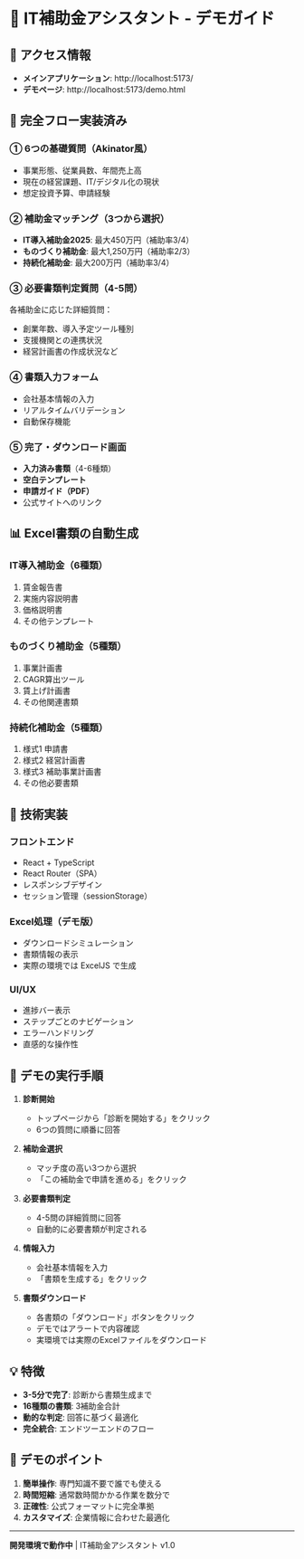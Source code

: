 # 🚀 IT補助金アシスタント - デモガイド

## 📍 アクセス情報
- **メインアプリケーション**: http://localhost:5173/
- **デモページ**: http://localhost:5173/demo.html

## 🎯 完全フロー実装済み

### ① 6つの基礎質問（Akinator風）
- 事業形態、従業員数、年間売上高
- 現在の経営課題、IT/デジタル化の現状
- 想定投資予算、申請経験

### ② 補助金マッチング（3つから選択）
- **IT導入補助金2025**: 最大450万円（補助率3/4）
- **ものづくり補助金**: 最大1,250万円（補助率2/3）
- **持続化補助金**: 最大200万円（補助率3/4）

### ③ 必要書類判定質問（4-5問）
各補助金に応じた詳細質問：
- 創業年数、導入予定ツール種別
- 支援機関との連携状況
- 経営計画書の作成状況など

### ④ 書類入力フォーム
- 会社基本情報の入力
- リアルタイムバリデーション
- 自動保存機能

### ⑤ 完了・ダウンロード画面
- **入力済み書類**（4-6種類）
- **空白テンプレート**
- **申請ガイド（PDF）**
- 公式サイトへのリンク

## 📊 Excel書類の自動生成

### IT導入補助金（6種類）
1. 賃金報告書
2. 実施内容説明書
3. 価格説明書
4. その他テンプレート

### ものづくり補助金（5種類）
1. 事業計画書
2. CAGR算出ツール
3. 賃上げ計画書
4. その他関連書類

### 持続化補助金（5種類）
1. 様式1 申請書
2. 様式2 経営計画書
3. 様式3 補助事業計画書
4. その他必要書類

## 🎨 技術実装

### フロントエンド
- React + TypeScript
- React Router（SPA）
- レスポンシブデザイン
- セッション管理（sessionStorage）

### Excel処理（デモ版）
- ダウンロードシミュレーション
- 書類情報の表示
- 実際の環境では ExcelJS で生成

### UI/UX
- 進捗バー表示
- ステップごとのナビゲーション
- エラーハンドリング
- 直感的な操作性

## 🔄 デモの実行手順

1. **診断開始**
   - トップページから「診断を開始する」をクリック
   - 6つの質問に順番に回答

2. **補助金選択**
   - マッチ度の高い3つから選択
   - 「この補助金で申請を進める」をクリック

3. **必要書類判定**
   - 4-5問の詳細質問に回答
   - 自動的に必要書類が判定される

4. **情報入力**
   - 会社基本情報を入力
   - 「書類を生成する」をクリック

5. **書類ダウンロード**
   - 各書類の「ダウンロード」ボタンをクリック
   - デモではアラートで内容確認
   - 実環境では実際のExcelファイルをダウンロード

## 💡 特徴

- **3-5分で完了**: 診断から書類生成まで
- **16種類の書類**: 3補助金合計
- **動的な判定**: 回答に基づく最適化
- **完全統合**: エンドツーエンドのフロー

## 🎯 デモのポイント

1. **簡単操作**: 専門知識不要で誰でも使える
2. **時間短縮**: 通常数時間かかる作業を数分で
3. **正確性**: 公式フォーマットに完全準拠
4. **カスタマイズ**: 企業情報に合わせた最適化

---

**開発環境で動作中** | IT補助金アシスタント v1.0